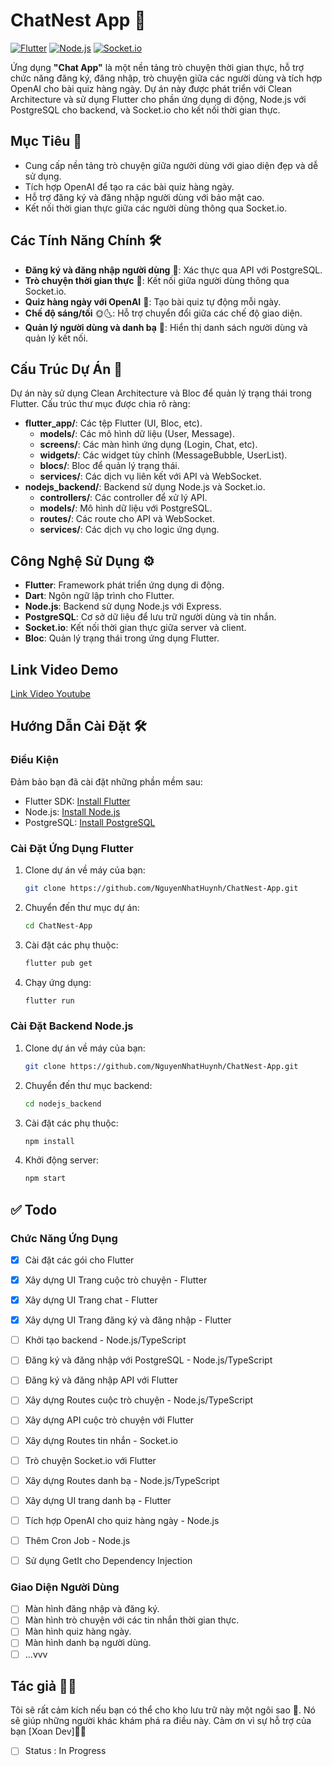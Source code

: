 # ChatNest App 💬
[![Flutter](https://img.shields.io/badge/Flutter-Framework-blue)](https://flutter.dev/) [![Node.js](https://img.shields.io/badge/Node.js-Backend-green)](https://nodejs.org/) [![Socket.io](https://img.shields.io/badge/Socket.io-Realtime-red)](https://socket.io/)

Ứng dụng **"Chat App"** là một nền tảng trò chuyện thời gian thực, hỗ trợ chức năng đăng ký, đăng nhập, trò chuyện giữa các người dùng và tích hợp OpenAI cho bài quiz hàng ngày. Dự án này được phát triển với Clean Architecture và sử dụng Flutter cho phần ứng dụng di động, Node.js với PostgreSQL cho backend, và Socket.io cho kết nối thời gian thực.

## Mục Tiêu 🎯
- Cung cấp nền tảng trò chuyện giữa người dùng với giao diện đẹp và dễ sử dụng.
- Tích hợp OpenAI để tạo ra các bài quiz hàng ngày.
- Hỗ trợ đăng ký và đăng nhập người dùng với bảo mật cao.
- Kết nối thời gian thực giữa các người dùng thông qua Socket.io.

## Các Tính Năng Chính 🛠️
- **Đăng ký và đăng nhập người dùng** 🔐: Xác thực qua API với PostgreSQL.
- **Trò chuyện thời gian thực** 💬: Kết nối giữa người dùng thông qua Socket.io.
- **Quiz hàng ngày với OpenAI** 🤖: Tạo bài quiz tự động mỗi ngày.
- **Chế độ sáng/tối** 🌞🌜: Hỗ trợ chuyển đổi giữa các chế độ giao diện.
- **Quản lý người dùng và danh bạ** 📱: Hiển thị danh sách người dùng và quản lý kết nối.

## Cấu Trúc Dự Án 📁
Dự án này sử dụng Clean Architecture và Bloc để quản lý trạng thái trong Flutter. Cấu trúc thư mục được chia rõ ràng:
- **flutter_app/**: Các tệp Flutter (UI, Bloc, etc).
  - **models/**: Các mô hình dữ liệu (User, Message).
  - **screens/**: Các màn hình ứng dụng (Login, Chat, etc).
  - **widgets/**: Các widget tùy chỉnh (MessageBubble, UserList).
  - **blocs/**: Bloc để quản lý trạng thái.
  - **services/**: Các dịch vụ liên kết với API và WebSocket.
- **nodejs_backend/**: Backend sử dụng Node.js và Socket.io.
  - **controllers/**: Các controller để xử lý API.
  - **models/**: Mô hình dữ liệu với PostgreSQL.
  - **routes/**: Các route cho API và WebSocket.
  - **services/**: Các dịch vụ cho logic ứng dụng.

## Công Nghệ Sử Dụng ⚙️
- **Flutter**: Framework phát triển ứng dụng di động.
- **Dart**: Ngôn ngữ lập trình cho Flutter.
- **Node.js**: Backend sử dụng Node.js với Express.
- **PostgreSQL**: Cơ sở dữ liệu để lưu trữ người dùng và tin nhắn.
- **Socket.io**: Kết nối thời gian thực giữa server và client.
- **Bloc**: Quản lý trạng thái trong ứng dụng Flutter.

## Link Video Demo
[Link Video Youtube](#)

## Hướng Dẫn Cài Đặt 🛠️
### Điều Kiện
Đảm bảo bạn đã cài đặt những phần mềm sau:
- Flutter SDK: [Install Flutter](https://flutter.dev/docs/get-started/install)
- Node.js: [Install Node.js](https://nodejs.org/)
- PostgreSQL: [Install PostgreSQL](https://www.postgresql.org/)

### Cài Đặt Ứng Dụng Flutter
1. Clone dự án về máy của bạn:
   ```bash
   git clone https://github.com/NguyenNhatHuynh/ChatNest-App.git

2. Chuyển đến thư mục dự án:
   ```bash
   cd ChatNest-App

3. Cài đặt các phụ thuộc:
   ```bash
   flutter pub get

4. Chạy ứng dụng:
   ```bash
   flutter run


### Cài Đặt Backend Node.js

1. Clone dự án về máy của bạn:
   ```bash
   git clone https://github.com/NguyenNhatHuynh/ChatNest-App.git

2. Chuyển đến thư mục backend:
   ```bash
   cd nodejs_backend

3. Cài đặt các phụ thuộc:
   ```bash
   npm install

4. Khởi động server:
   ```bash
   npm start

## ✅ Todo
### Chức Năng Ứng Dụng
- [x] Cài đặt các gói cho Flutter
- [x] Xây dựng UI Trang cuộc trò chuyện - Flutter
- [x] Xây dựng UI Trang chat - Flutter
- [x] Xây dựng UI Trang đăng ký và đăng nhập - Flutter
- [ ] Khởi tạo backend - Node.js/TypeScript
- [ ] Đăng ký và đăng nhập với PostgreSQL - Node.js/TypeScript
- [ ] Đăng ký và đăng nhập API với Flutter
- [ ] Xây dựng Routes cuộc trò chuyện - Node.js/TypeScript
- [ ] Xây dựng API cuộc trò chuyện với Flutter
- [ ] Xây dựng Routes tin nhắn - Socket.io 
- [ ] Trò chuyện Socket.io với Flutter
- [ ] Xây dựng Routes danh bạ - Node.js/TypeScript
- [ ] Xây dựng UI trang danh bạ - Flutter
- [ ] Tích hợp OpenAI cho quiz hàng ngày - Node.js
- [ ] Thêm Cron Job - Node.js
- [ ] Sử dụng GetIt cho Dependency Injection


### Giao Diện Người Dùng
- [ ] Màn hình đăng nhập và đăng ký.
- [ ] Màn hình trò chuyện với các tin nhắn thời gian thực.
- [ ] Màn hình quiz hàng ngày.
- [ ] Màn hình danh bạ người dùng.
- [ ] ...vvv

## Tác giả 👨‍💻
Tôi sẽ rất cảm kích nếu bạn có thể cho kho lưu trữ này một ngôi sao 🌟. Nó sẽ giúp những người khác khám phá ra điều này. Cảm ơn vì sự hỗ trợ của bạn [Xoan Dev]👨‍💻

- [ ] Status : In Progress
